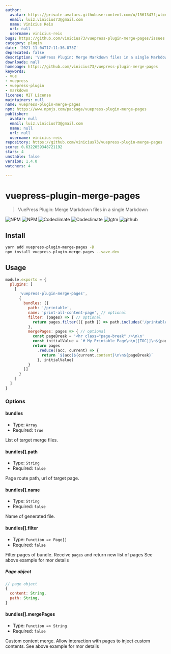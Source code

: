 ```yaml
---
author:
  avatar: https://private-avatars.githubusercontent.com/u/1561347?jwt=eyJhbGciOiJIUzI1NiIsInR5cCI6IkpXVCJ9.eyJpc3MiOiJnaXRodWIuY29tIiwiYXVkIjoicmF3LmdpdGh1YnVzZXJjb250ZW50LmNvbSIsImtleSI6ImtleTEiLCJleHAiOjE3MzQ2NzE4MjAsIm5iZiI6MTczNDY3MDYyMCwicGF0aCI6Ii91LzE1NjEzNDcifQ.oCATfSSHXfJsQtj9Mj83vcPhPELqqSXaIv1HtCREIWw&v=4
  email: luiz.vinicius73@gmail.com
  name: Vinicius Reis
  url: null
  username: vinicius-reis
bugs: https://github.com/vinicius73/vuepress-plugin-merge-pages/issues
category: plugin
date: '2021-11-04T17:11:36.875Z'
deprecated: false
description: 'VuePress Plugin: Merge Markdown files in a single Markdown'
downloads: null
homepage: https://github.com/vinicius73/vuepress-plugin-merge-pages
keywords:
- vue
- vuepress
- vuepress-plugin
- markdown
license: MIT License
maintainers: null
name: vuepress-plugin-merge-pages
npm: https://www.npmjs.com/package/vuepress-plugin-merge-pages
publisher:
  avatar: null
  email: luiz.vinicius73@gmail.com
  name: null
  url: null
  username: vinicius-reis
repository: https://github.com/vinicius73/vuepress-plugin-merge-pages
score: 0.6322059348721192
stars: 4
unstable: false
version: 1.4.0
watchers: 4

---
```


# vuepress-plugin-merge-pages

> VuePress Plugin: Merge Markdown files in a single Markdown

![NPM](https://flat.badgen.net/npm/v/vuepress-plugin-merge-pages?icon=npm)
![NPM](https://flat.badgen.net/npm/dm/vuepress-plugin-merge-pages?icon=npm)
![Codeclimate](https://flat.badgen.net/codeclimate/maintainability/vinicius73/vuepress-plugin-merge-pages?icon=codeclimate)
![Codeclimate](https://flat.badgen.net/codeclimate/coverage/vinicius73/vuepress-plugin-merge-pages?icon=codeclimate)
![lgtm](https://flat.badgen.net/lgtm/grade/g/vinicius73/vuepress-plugin-merge-pages?icon=lgtm)
![github](https://flat.badgen.net/github/status/vinicius73/vuepress-plugin-merge-pages?icon=github)


## Install

```bash
yarn add vuepress-plugin-merge-pages -D
npm install vuepress-plugin-merge-pages --save-dev
```

## Usage

```js
module.exports = {
  plugins: [
    [
      'vuepress-plugin-merge-pages',
      {
        bundles: [{
          path: '/printable',
          name: 'print-all-content-page', // optional
          filter: (pages) => { // optional
            return pages.filter(({ path }) => path.includes('/printable-page/'))
          },
          mergePages: pages => { // optional
            const pageBreak = '<hr class="page-break" />\n\n'
            const initialValue = `# My Printable Page\n\n[[TOC]]\n${pageBreak}`
            return pages
              .reduce((acc, current) => {
                return `${acc}${current.content}\n\n${pageBreak}`
              }, initialValue)
          }
        }]
      }
    ]
  ]
}
```

### Options

#### bundles

- Type: `Array`
- Required: `true`

List of target merge files.

#### bundles[].path

- Type: `String`
- Required: `false`

Page route path, url of target page.

#### bundles[].name

- Type: `String`
- Required: `false`

Name of generated file.

#### bundles[].filter

- Type: `Function => Page[]`
- Required: `false`

Filter pages of bundle. Receive `pages` and return new list of pages
See above example for mor details

##### Page object

```js
// page object
{
  content: String,
  path: String,
}
```

#### bundles[].mergePages

- Type: `Function => String`
- Required: `false`

Custom content merge. Allow interaction with pages to inject custom contents.
See above example for mor details
